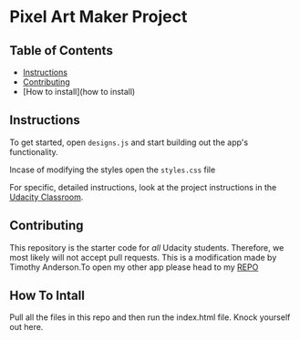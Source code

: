 # Pixel Art Maker Project

## Table of Contents

* [Instructions](#instructions)
* [Contributing](#contributing)
* [How to install](how to install)

## Instructions

To get started, open `designs.js` and start building out the app's functionality.

Incase of modifying the styles open the `styles.css` file

For specific, detailed instructions, look at the project instructions in the [Udacity Classroom](https://classroom.udacity.com/me).

## Contributing

This repository is the starter code for _all_ Udacity students. Therefore, we most likely will not accept pull requests.
This is a modification made by Timothy Anderson.To open my other app please head to my [REPO](https://github.com/TeamoreA)

## How To Intall

Pull all the files in this repo and then run the index.html file. Knock yourself out here.
